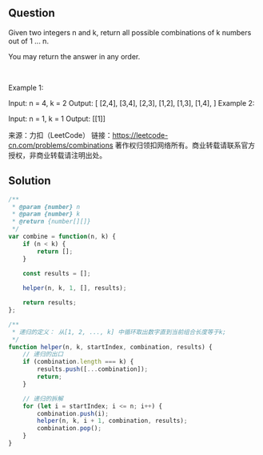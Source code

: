 ## Question
Given two integers n and k, return all possible combinations of k numbers out of 1 ... n.

You may return the answer in any order.

 

Example 1:

Input: n = 4, k = 2
Output:
[
  [2,4],
  [3,4],
  [2,3],
  [1,2],
  [1,3],
  [1,4],
]
Example 2:

Input: n = 1, k = 1
Output: [[1]]

来源：力扣（LeetCode）
链接：https://leetcode-cn.com/problems/combinations
著作权归领扣网络所有。商业转载请联系官方授权，非商业转载请注明出处。

## Solution
```javascript
/**
 * @param {number} n
 * @param {number} k
 * @return {number[][]}
 */
var combine = function(n, k) {
    if (n < k) {
        return [];
    }

    const results = [];
   
    helper(n, k, 1, [], results);

    return results;
};

/**
 * 递归的定义： 从[1, 2, ..., k] 中循环取出数字直到当前组合长度等于k;
 */
function helper(n, k, startIndex, combination, results) {
    // 递归的出口
    if (combination.length === k) {
        results.push([...combination]);
        return;
    }

    // 递归的拆解
    for (let i = startIndex; i <= n; i++) {
        combination.push(i);
        helper(n, k, i + 1, combination, results);
        combination.pop();
    }
}
```